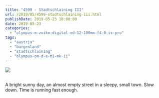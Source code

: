 ```yaml
---
title: "4599 - Stadtschlaining III"
url: /2019/05/4599-stadtschlaining-iii.html
publishDate: 2019-05-23 18:00:00
date: 2019-05-23
categories: 
  - "olympus-m-zuiko-digital-ed-12-100mm-f4-0-is-pro"
tags: 
  - "austria"
  - "burgenland"
  - "stadtschlaining"
  - "olympus-om-d-e-m1-mk-ii"
---
```

<div class="container">
<div class="center"><a target="_blank" href="https://d25zfm9zpd7gm5.cloudfront.net/1200x1200/2018/20180402_105938_lr.jpg"><img class="webfeedsFeaturedVisual" src="https://d25zfm9zpd7gm5.cloudfront.net/0600x0600/2018/20180402_105938_lr.jpg" /></a></div>
</div>
<br />

A bright sunny day, an almost empty street in a sleepy, small town.
Slow down. Time is running fast enough.